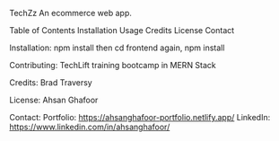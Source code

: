 TechZz
An ecommerce web app.

Table of Contents
Installation
Usage
Credits
License
Contact

Installation: 
npm install
then cd frontend
again, npm install


Contributing: 
TechLift training bootcamp in MERN Stack

Credits: 
Brad Traversy

License: 
Ahsan Ghafoor 

Contact: 
Portfolio: https://ahsanghafoor-portfolio.netlify.app/
LinkedIn: https://www.linkedin.com/in/ahsanghafoor/ 
